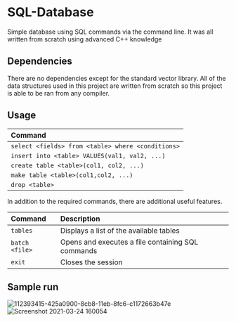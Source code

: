 # SQL-Database

Simple database using SQL commands via the command line. It was all written from scratch using advanced C++ knowledge

## Dependencies

There are no dependencies except for the standard vector library. All of the data structures used in this project are written from scratch so this project is able to be ran from any compiler.

## Usage

| Command |
| :---- |
| `select <fields> from <table> where <conditions>` |
| `insert into <table> VALUES(val1, val2, ...)` |
| `create table <table>(col1, col2, ...)` |
| `make table <table>(col1,col2, ...)`    |
| `drop <table>` |

In addition to the required commands, there are additional useful features. 

| Command | Description
| :---- | :----
| `tables` | Displays a list of the available tables
| `batch <file>` | Opens and executes a file containing SQL commands
| `exit` | Closes the session

## Sample run

![112393415-425a0900-8cb8-11eb-8fc6-c1172663b47e](https://user-images.githubusercontent.com/50897551/112395013-db8a1f00-8cba-11eb-8c11-82a95803b0c1.png)
![Screenshot 2021-03-24 160054](https://user-images.githubusercontent.com/50897551/112394916-b4cbe880-8cba-11eb-9416-d1e4605f49f5.png)



